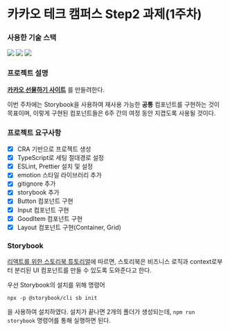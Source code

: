 # 카카오 테크 캠퍼스 Step2 과제(1주차)
###  사용한 기술 스택
<img src="https://img.shields.io/badge/TypeScript-3178C6?style=for-the-badge&logo=TypeScript&logoColor=white">
<img src="https://img.shields.io/badge/React-61DAFB?style=for-the-badge&logo=React&logoColor=black">
<img src="https://img.shields.io/badge/Git-F05032?style=for-the-badge&logo=Git&logoColor=white">
</br>

### 프로젝트 설명
**[카카오 선물하기 사이트](https://gift.kakao.com/home)** 를 만들려한다.

이번 주차에는 Storybook을 사용하여 재사용 가능한 **공통** 컴포넌트를 구현하는 것이 목표이며, 이렇게 구현된 컴포넌트들은 6주 간의 여정 동안 지겹도록 사용될 것이다.

### 프로젝트 요구사항
- [X] CRA 기반으로 프로젝트 생성
- [X] TypeScript로 세팅 절대경로 설정
- [X] ESLint, Prettier 설치 및 설정
- [X] emotion 스타일 라이브러리 추가
- [X] gitignore 추가
- [X] storybook 추가
- [X] Button 컴포넌트 구현
- [X] Input 컴포넌트 구현
- [X] GoodItem 컴포넌트 구현
- [X] Layout 컴포넌트 구현(Container, Grid)

### Storybook
[리액트를 위한 스토리북 튜토리얼](https://storybook.js.org/tutorials/intro-to-storybook/react/en/get-started/)에 따르면, 스토리북은 비즈니스 로직과 context로부터 분리된 UI 컴포넌트를 만들 수 있도록 도와준다고 한다.

우선 Storybook의 설치를 위해 명령어 
```
npx -p @storybook/cli sb init
```
을 사용하여 설치하였다. 설치가 끝나면 2개의 폴더가 생성되는데, `npm run storybook` 명령어를 통해 실행하면 된다.